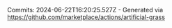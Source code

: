 Commits: 2024-06-22T16:20:25.527Z - Generated via https://github.com/marketplace/actions/artificial-grass
<br>
